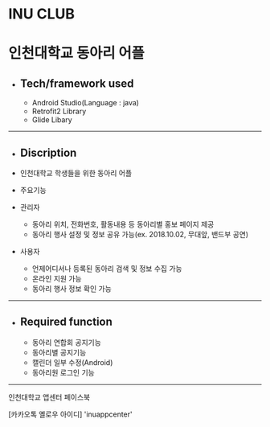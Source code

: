 # INU CLUB

# 인천대학교 동아리 어플

 * ## Tech/framework used
   - Android Studio(Language : java)
   - Retrofit2 Library
   - Glide Libary
  ------------------------------------

 * ## Discription
  - 인천대학교 학생들을 위한 동아리 어플
  
  - 주요기능
   - 관리자
     - 동아리 위치, 전화번호, 활동내용 등 동아리별 홍보 페이지 제공
     - 동아리 행사 설정 및 정보 공유 가능(ex. 2018.10.02, 무대앞, 밴드부 공연)
    
   - 사용자
     - 언제어디서나 등록된 동아리 검색 및 정보 수집 가능
     - 온라인 지원 가능
     - 동아리 행사 정보 확인 가능
    
  ------------------------------------
  
  * ## Required function 
    - 동아리 연합회 공지기능
    - 동아리별 공지기능
    - 캘린더 일부 수정(Android)
    - 동아리원 로그인 기능
  
  -------------------------------------
   인천대학교 앱센터 페이스북
   
   [카카오톡 옐로우 아이디] 'inuappcenter'
